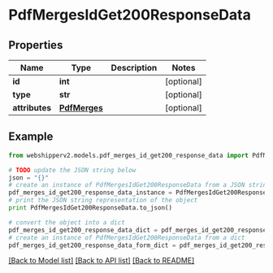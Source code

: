 # PdfMergesIdGet200ResponseData


## Properties
Name | Type | Description | Notes
------------ | ------------- | ------------- | -------------
**id** | **int** |  | [optional] 
**type** | **str** |  | [optional] 
**attributes** | [**PdfMerges**](PdfMerges.md) |  | [optional] 

## Example

```python
from webshipperv2.models.pdf_merges_id_get200_response_data import PdfMergesIdGet200ResponseData

# TODO update the JSON string below
json = "{}"
# create an instance of PdfMergesIdGet200ResponseData from a JSON string
pdf_merges_id_get200_response_data_instance = PdfMergesIdGet200ResponseData.from_json(json)
# print the JSON string representation of the object
print PdfMergesIdGet200ResponseData.to_json()

# convert the object into a dict
pdf_merges_id_get200_response_data_dict = pdf_merges_id_get200_response_data_instance.to_dict()
# create an instance of PdfMergesIdGet200ResponseData from a dict
pdf_merges_id_get200_response_data_form_dict = pdf_merges_id_get200_response_data.from_dict(pdf_merges_id_get200_response_data_dict)
```
[[Back to Model list]](../README.md#documentation-for-models) [[Back to API list]](../README.md#documentation-for-api-endpoints) [[Back to README]](../README.md)


